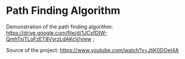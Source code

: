 # Path Finding Algorithm
Demonstration of the path finding algorithm: https://drive.google.com/file/d/1JCxfDIW-QmhTsjTLoFzET8VyrzLdAKcV/view ; 

Source of the project: https://www.youtube.com/watch?v=JtiK0DOeI4A
